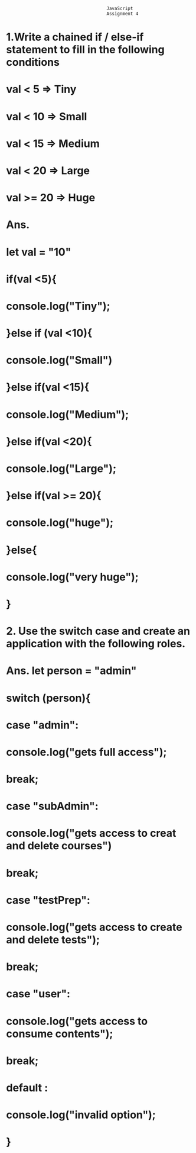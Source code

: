                                           JavaScript
                                          Assignment 4

# 1.Write a chained if / else-if statement to fill in the following conditions 
# val  < 5  =>  Tiny
# val  < 10  =>  Small
# val  < 15  =>  Medium
# val  < 20  => Large
# val  >= 20  => Huge 
 
 # Ans.
 # let val = "10"
 # if(val <5){
 #    console.log("Tiny");
 # }else if (val <10){
 #    console.log("Small")
 # }else if(val <15){
 #    console.log("Medium");
 # }else if(val <20){
 #    console.log("Large");
 # }else if(val >= 20){
 #    console.log("huge");
 # }else{
 #    console.log("very huge");
 # }
# 2.	Use the switch case and create an application with the following roles.
# Ans.  let person = "admin"
 #     switch (person){
 #       case "admin":
 #       console.log("gets full access");
 #       break;
 #       case "subAdmin":
 #       console.log("gets access to creat and delete courses")
 #       break;
 #       case "testPrep":
 #       console.log("gets access to create and delete tests");
 #       break;
 #       case "user":
 #       console.log("gets access to consume contents");
 #       break;
 #       default :
 #       console.log("invalid option");
 #       }